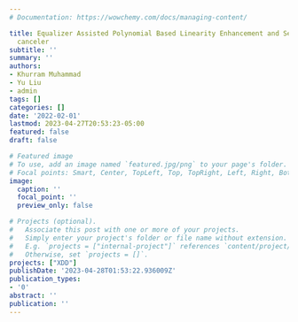 ```yaml
---
# Documentation: https://wowchemy.com/docs/managing-content/

title: Equalizer Assisted Polynomial Based Linearity Enhancement and Self-interference
  canceler
subtitle: ''
summary: ''
authors:
- Khurram Muhammad
- Yu Liu
- admin
tags: []
categories: []
date: '2022-02-01'
lastmod: 2023-04-27T20:53:23-05:00
featured: false
draft: false

# Featured image
# To use, add an image named `featured.jpg/png` to your page's folder.
# Focal points: Smart, Center, TopLeft, Top, TopRight, Left, Right, BottomLeft, Bottom, BottomRight.
image:
  caption: ''
  focal_point: ''
  preview_only: false

# Projects (optional).
#   Associate this post with one or more of your projects.
#   Simply enter your project's folder or file name without extension.
#   E.g. `projects = ["internal-project"]` references `content/project/deep-learning/index.md`.
#   Otherwise, set `projects = []`.
projects: ["XDD"]
publishDate: '2023-04-28T01:53:22.936009Z'
publication_types:
- '0'
abstract: ''
publication: ''
---
```

